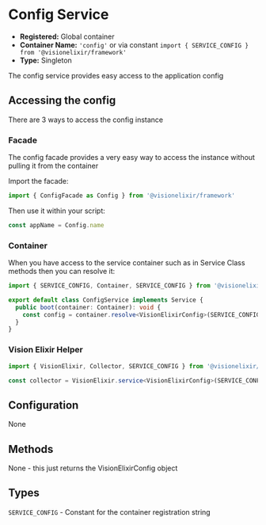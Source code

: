 # Config Service

- **Registered:** Global container
- **Container Name:** `'config'` or via constant `import { SERVICE_CONFIG } from '@visionelixir/framework'`
- **Type:** Singleton

The config service provides easy access to the application config

## Accessing the config

There are 3 ways to access the config instance

### Facade

The config facade provides a very easy way to access the instance without pulling it from the container

Import the facade:
```typescript
import { ConfigFacade as Config } from '@visionelixir/framework'
```

Then use it within your script:
```typescript
const appName = Config.name
```

### Container

When you have access to the service container such as in Service Class methods then you can resolve it:

```typescript
import { SERVICE_CONFIG, Container, SERVICE_CONFIG } from '@visionelixir/framework'

export default class ConfigService implements Service {
  public boot(container: Container): void {
    const config = container.resolve<VisionElixirConfig>(SERVICE_CONFIG) // resolve it from the container
  }
}
```

### Vision Elixir Helper

```typescript
import { VisionElixir, Collector, SERVICE_CONFIG } from '@visionelixir/framework'

const collector = VisionElixir.service<VisionElixirConfig>(SERVICE_CONFIG)
```

## Configuration

None

## Methods

None - this just returns the VisionElixirConfig object

## Types 

`SERVICE_CONFIG` - Constant for the container registration string
